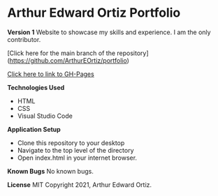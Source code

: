 # Arthur Edward Ortiz Portfolio
**Version 1**
Website to showcase my skills and experience.
I am the only contributor. 

[Click here for the main branch of the repository] (https://github.com/ArthurEOrtiz/portfolio)

[Click here to link to GH-Pages](https://arthureortiz.github.io/portfolio/)

**Technologies Used**
* HTML
* CSS
* Visual Studio Code

**Application Setup**
* Clone this repository to your desktop
* Navigate to the top level of the directory
* Open index.html in your internet browser.

**Known Bugs**
No known bugs.

**License**
MIT Copyright 2021, Arthur Edward Ortiz.


